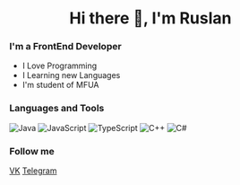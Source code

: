 <h1 align="center">Hi there 👋, I'm Ruslan</h1>

### I'm a FrontEnd Developer
- I Love Programming
- I Learning new Languages
- I'm student of MFUA

### Languages and Tools
![Java](https://img.shields.io/badge/-Java-090909?style=for-the-badge&logo=java&logoColor=47C5FE)
![JavaScript](https://img.shields.io/badge/-JavaScript-090909?style=for-the-badge&logo=javascript&logoColor=47C5FE)
![TypeScript](https://img.shields.io/badge/-TypeScript-090909?style=for-the-badge&logo=typescript&logoColor=47C5FE)
![C++](https://img.shields.io/badge/-C++-090909?style=for-the-badge&logo=C%2b%2b&logoColor=47C5FE)
![C#](https://img.shields.io/badge/-C%23-090909?style=for-the-badge&logo=csharp&logoColor=47C5FE)

### Follow me
[VK](https://vk.com/id806316484)
[Telegram](https://t.me/moyakov1)
